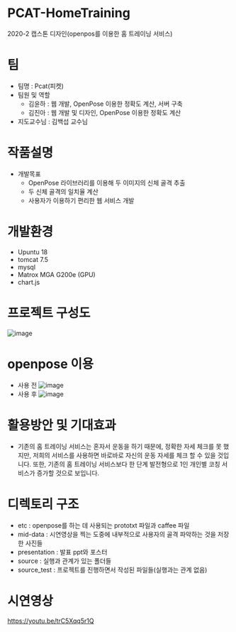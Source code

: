 # PCAT-HomeTraining

2020-2 캡스톤 디자인(openpos를 이용한 홈 트레이닝 서비스) 

# 팀
- 팀명 : Pcat(피켓)
- 팀원 및 역할
    * 김윤하 : 웹 개발, OpenPose 이용한 정확도 계산, 서버 구축
    * 김진아 : 웹 개발 및 디자인, OpenPose 이용한 정확도 계산
- 지도교수님 : 김백섭 교수님

# 작품설명
- 개발목표
   * OpenPose 라이브러리를 이용해 두 이미지의 신체 골격 추출
   * 두 신체 골격의 일치율 계산
   * 사용자가 이용하기 편리한 웹 서비스 개발

# 개발환경
- Upuntu 18 
- tomcat 7.5
- mysql 
- Matrox MGA G200e (GPU)
- chart.js

# 프로젝트 구성도
![image](https://user-images.githubusercontent.com/55430276/101646961-87e12600-3a7b-11eb-85a7-6fbb6cdd93d3.png)

# openpose 이용
- 사용 전
![image](https://user-images.githubusercontent.com/55430276/101647173-c37bf000-3a7b-11eb-82e3-409c7b54231a.png)
- 사용 후
![image](https://user-images.githubusercontent.com/55430276/101647183-c545b380-3a7b-11eb-98c7-e469193d4380.png)

# 활용방안 및 기대효과
 - 기존의 홈 트레이닝 서비스는 혼자서 운동을 하기 때문에, 정확한 자세 체크를 못 했지만, 저희의 서비스를 사용하면 바로바로 자신의 운동 자세를 체크 할 수 있을 것입니다. 또한, 기존의 홈 트레이닝 서비스보다 한 단계 발전형으로 1인 개인별 코칭 서비스가 증가할 것으로 보입니다.

# 디렉토리 구조
 - etc : openpose를 하는 데 사용되는 prototxt 파일과 caffee 파일
 - mid-data : 시연영상을 찍는 도중에 내부적으로 사용자의 골격 파악하는 것을 저장한 사진들
 - presentation : 발표 ppt와 포스터
 - source : 실행과 관계가 있는 폴더들
 - source_test : 프로젝트를 진행하면서 작성된 파일들(실행과는 관계 없음)

# 시연영상
 https://youtu.be/trC5Xqq5r1Q
